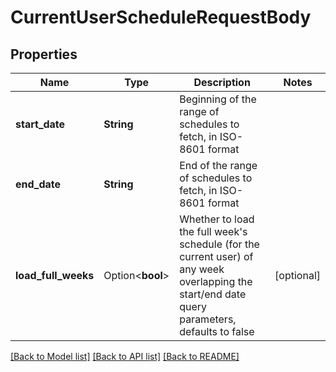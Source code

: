 # CurrentUserScheduleRequestBody

## Properties

Name | Type | Description | Notes
------------ | ------------- | ------------- | -------------
**start_date** | **String** | Beginning of the range of schedules to fetch, in ISO-8601 format | 
**end_date** | **String** | End of the range of schedules to fetch, in ISO-8601 format | 
**load_full_weeks** | Option<**bool**> | Whether to load the full week's schedule (for the current user) of any week overlapping the start/end date query parameters, defaults to false | [optional]

[[Back to Model list]](../README.md#documentation-for-models) [[Back to API list]](../README.md#documentation-for-api-endpoints) [[Back to README]](../README.md)


